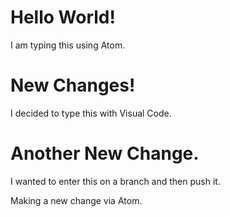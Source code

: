 # Hello World!

I am typing this using Atom.

# New Changes!

I decided to type this with Visual Code.

# Another New Change.

I wanted to enter this on a branch and then push it.

Making a new change via Atom.
